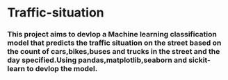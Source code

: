 # Traffic-situation 
### This project aims to devlop a Machine learning classification model that predicts the traffic situation on the street based on the count of cars,bikes,buses and trucks in the street and the day specified.Using pandas,matplotlib,seaborn and sickit-learn to devlop the model.  
